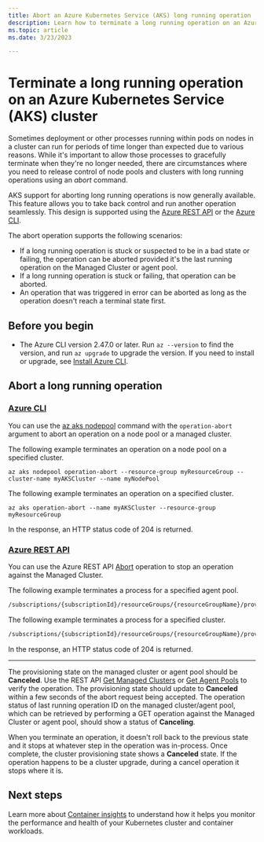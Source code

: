 ```yaml
---
title: Abort an Azure Kubernetes Service (AKS) long running operation 
description: Learn how to terminate a long running operation on an Azure Kubernetes Service cluster at the node pool or cluster level.
ms.topic: article
ms.date: 3/23/2023

---
```


# Terminate a long running operation on an Azure Kubernetes Service (AKS) cluster

Sometimes deployment or other processes running within pods on nodes in a cluster can run for periods of time longer than expected due to various reasons. While it's important to allow those processes to gracefully terminate when they're no longer needed, there are circumstances where you need to release control of node pools and clusters with long running operations using an *abort* command.

AKS support for aborting long running operations is now generally available. This feature allows you to take back control and run another operation seamlessly. This design is supported using the [Azure REST API](/rest/api/azure/) or the [Azure CLI](/cli/azure/).

The abort operation supports the following scenarios:

- If a long running operation is stuck or suspected to be in a bad state or failing, the operation can be aborted provided it's the last running operation on the Managed Cluster or agent pool.
- If a long running operation is stuck or failing, that operation can be aborted.
- An operation that was triggered in error can be aborted as long as the operation doesn't reach a terminal state first.

## Before you begin

- The Azure CLI version 2.47.0 or later. Run `az --version` to find the version, and run `az upgrade` to upgrade the version. If you need to install or upgrade, see [Install Azure CLI][install-azure-cli].

## Abort a long running operation

### [Azure CLI](#tab/azure-cli)

You can use the [az aks nodepool](/cli/azure/aks/nodepool) command with the `operation-abort` argument to abort an operation on a node pool or a managed cluster.

The following example terminates an operation on a node pool on a specified cluster.
```azurecli-interactive
az aks nodepool operation-abort --resource-group myResourceGroup --cluster-name myAKSCluster --name myNodePool 
```

The following example terminates an operation on a specified cluster.

```azurecli-interactive
az aks operation-abort --name myAKSCluster --resource-group myResourceGroup
```

In the response, an HTTP status code of 204 is returned.

### [Azure REST API](#tab/azure-rest)

You can use the Azure REST API [Abort](/rest/api/aks/managed-clusters) operation to stop an operation against the Managed Cluster.

The following example terminates a process for a specified agent pool.

```rest
/subscriptions/{subscriptionId}/resourceGroups/{resourceGroupName}/providers/Microsoft.ContainerService/managedclusters/{resourceName}/agentPools/{agentPoolName}/abort
```

The following example terminates a process for a specified cluster.

```rest
/subscriptions/{subscriptionId}/resourceGroups/{resourceGroupName}/providers/Microsoft.ContainerService/managedclusters/{resourceName}/abort
```

In the response, an HTTP status code of 204 is returned.

---

The provisioning state on the managed cluster or agent pool should be **Canceled**. Use the REST API [Get Managed Clusters](/rest/api/aks/managed-clusters/get) or [Get Agent Pools](/rest/api/aks/agent-pools/get) to verify the operation. The provisioning state should update to **Canceled** within a few seconds of the abort request being accepted. The operation status of last running operation ID on the managed cluster/agent pool, which can be retrieved by performing a GET operation against the Managed Cluster or agent pool, should show a status of **Canceling**.

When you terminate an operation, it doesn't roll back to the previous state and it stops at whatever step in the operation was in-process. Once complete, the cluster provisioning state shows a **Canceled** state. If the operation happens to be a cluster upgrade, during a cancel operation it stops where it is.

## Next steps

Learn more about [Container insights](../azure-monitor/containers/container-insights-overview.md) to understand how it helps you monitor the performance and health of your Kubernetes cluster and container workloads.

<!-- LINKS - internal -->
[install-azure-cli]: /cli/azure/install-azure-cli
